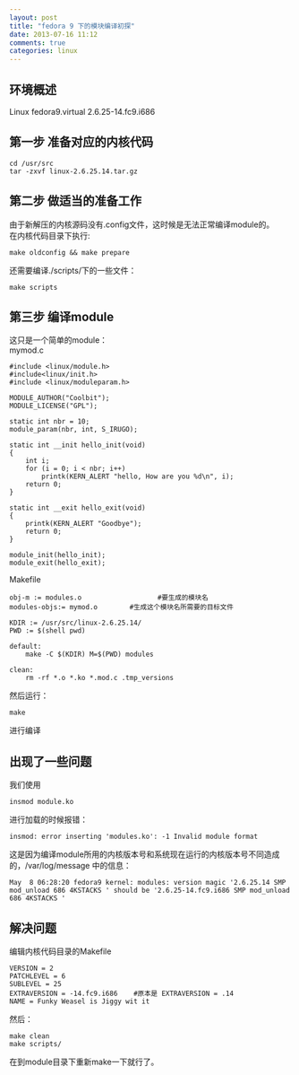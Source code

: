 ```yaml
---
layout: post
title: "fedora 9 下的模块编译初探"
date: 2013-07-16 11:12
comments: true
categories: linux
---
```

## 环境概述

Linux fedora9.virtual 2.6.25-14.fc9.i686

## 第一步 准备对应的内核代码

    cd /usr/src
    tar -zxvf linux-2.6.25.14.tar.gz 
    

## 第二步 做适当的准备工作

由于新解压的内核源码没有.config文件，这时候是无法正常编译module的。  
在内核代码目录下执行:

    make oldconfig && make prepare
    

还需要编译./scripts/下的一些文件：

    make scripts
    

## 第三步 编译module

这只是一个简单的module：  
mymod.c

    #include <linux/module.h>
    #include<linux/init.h>
    #include <linux/moduleparam.h>
    
    MODULE_AUTHOR("Coolbit");
    MODULE_LICENSE("GPL");
    
    static int nbr = 10; 
    module_param(nbr, int, S_IRUGO);
    
    static int __init hello_init(void)
    {
        int i;
        for (i = 0; i < nbr; i++) 
            printk(KERN_ALERT "hello, How are you %d\n", i); 
        return 0;
    }
    
    static int __exit hello_exit(void)
    {
        printk(KERN_ALERT "Goodbye");
        return 0;
    }
    
    module_init(hello_init);
    module_exit(hello_exit);
    

Makefile

    obj-m := modules.o                   #要生成的模块名     
    modules-objs:= mymod.o        #生成这个模块名所需要的目标文件
    
    KDIR := /usr/src/linux-2.6.25.14/
    PWD := $(shell pwd)
    
    default:
        make -C $(KDIR) M=$(PWD) modules
    
    clean:
        rm -rf *.o *.ko *.mod.c .tmp_versions
    

然后运行：

    make
    

进行编译

## 出现了一些问题

我们使用

    insmod module.ko
    

进行加载的时候报错：

    insmod: error inserting 'modules.ko': -1 Invalid module format
    

这是因为编译module所用的内核版本号和系统现在运行的内核版本号不同造成的，/var/log/message 中的信息：

    May  8 06:28:20 fedora9 kernel: modules: version magic '2.6.25.14 SMP mod_unload 686 4KSTACKS ' should be '2.6.25-14.fc9.i686 SMP mod_unload 686 4KSTACKS '
    

## 解决问题

编辑内核代码目录的Makefile

    VERSION = 2
    PATCHLEVEL = 6
    SUBLEVEL = 25
    EXTRAVERSION = -14.fc9.i686    #原本是 EXTRAVERSION = .14
    NAME = Funky Weasel is Jiggy wit it
    

然后：

    make clean 
    make scripts/
    

在到module目录下重新make一下就行了。
